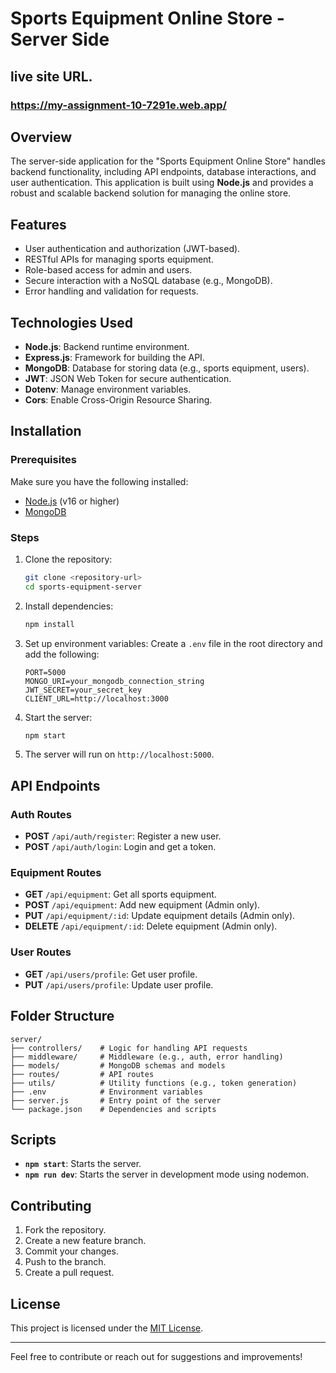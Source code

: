 # Sports Equipment Online Store - Server Side

## live site URL.

### https://my-assignment-10-7291e.web.app/

## Overview
The server-side application for the "Sports Equipment Online Store" handles backend functionality, including API endpoints, database interactions, and user authentication. This application is built using **Node.js** and provides a robust and scalable backend solution for managing the online store.

## Features
- User authentication and authorization (JWT-based).
- RESTful APIs for managing sports equipment.
- Role-based access for admin and users.
- Secure interaction with a NoSQL database (e.g., MongoDB).
- Error handling and validation for requests.

## Technologies Used
- **Node.js**: Backend runtime environment.
- **Express.js**: Framework for building the API.
- **MongoDB**: Database for storing data (e.g., sports equipment, users).
- **JWT**: JSON Web Token for secure authentication.
- **Dotenv**: Manage environment variables.
- **Cors**: Enable Cross-Origin Resource Sharing.

## Installation

### Prerequisites
Make sure you have the following installed:
- [Node.js](https://nodejs.org/) (v16 or higher)
- [MongoDB](https://www.mongodb.com/)

### Steps
1. Clone the repository:
   ```bash
   git clone <repository-url>
   cd sports-equipment-server
   ```

2. Install dependencies:
   ```bash
   npm install
   ```

3. Set up environment variables:
   Create a `.env` file in the root directory and add the following:
   ```env
   PORT=5000
   MONGO_URI=your_mongodb_connection_string
   JWT_SECRET=your_secret_key
   CLIENT_URL=http://localhost:3000
   ```

4. Start the server:
   ```bash
   npm start
   ```

5. The server will run on `http://localhost:5000`.

## API Endpoints

### Auth Routes
- **POST** `/api/auth/register`: Register a new user.
- **POST** `/api/auth/login`: Login and get a token.

### Equipment Routes
- **GET** `/api/equipment`: Get all sports equipment.
- **POST** `/api/equipment`: Add new equipment (Admin only).
- **PUT** `/api/equipment/:id`: Update equipment details (Admin only).
- **DELETE** `/api/equipment/:id`: Delete equipment (Admin only).

### User Routes
- **GET** `/api/users/profile`: Get user profile.
- **PUT** `/api/users/profile`: Update user profile.

## Folder Structure
```
server/
├── controllers/    # Logic for handling API requests
├── middleware/     # Middleware (e.g., auth, error handling)
├── models/         # MongoDB schemas and models
├── routes/         # API routes
├── utils/          # Utility functions (e.g., token generation)
├── .env            # Environment variables
├── server.js       # Entry point of the server
└── package.json    # Dependencies and scripts
```

## Scripts
- **`npm start`**: Starts the server.
- **`npm run dev`**: Starts the server in development mode using nodemon.

## Contributing
1. Fork the repository.
2. Create a new feature branch.
3. Commit your changes.
4. Push to the branch.
5. Create a pull request.

## License
This project is licensed under the [MIT License](LICENSE).

---

Feel free to contribute or reach out for suggestions and improvements!
